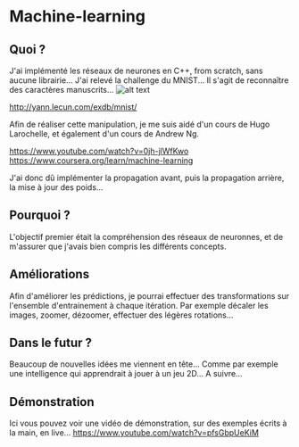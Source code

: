 # Machine-learning

## Quoi ?
J'ai implémenté les réseaux de neurones en C++, from scratch, sans aucune librairie...
J'ai relevé la challenge du MNIST... Il s'agit de reconnaître des caractères manuscrits... 
![alt text](http://corochann.com/wp-content/uploads/2017/02/mnist_plot.png)

http://yann.lecun.com/exdb/mnist/

Afin de réaliser cette manipulation, je me suis aidé d'un cours de Hugo Larochelle, et également d'un cours de Andrew Ng.

https://www.youtube.com/watch?v=0jh-jlWfKwo
https://www.coursera.org/learn/machine-learning

J'ai donc dû implémenter la propagation avant, puis la propagation arrière, la mise à jour des poids...

## Pourquoi ?
L'objectif premier était la compréhension des réseaux de neuronnes, et de m'assurer que j'avais bien compris les différents concepts.

## Améliorations
Afin d'améliorer les prédictions, je pourrai effectuer des transformations sur l'ensemble d'entrainement à chaque itération. Par exemple décaler les images, zoomer, dézoomer, effectuer des légères rotations... 

## Dans le futur ?
Beaucoup de nouvelles idées me viennent en tête... Comme par exemple une intelligence qui apprendrait à jouer à un jeu 2D...
A suivre...

## Démonstration
Ici vous pouvez voir une vidéo de démonstration, sur des exemples écrits à la main, en live...
https://www.youtube.com/watch?v=pfsGbpUeKiM
